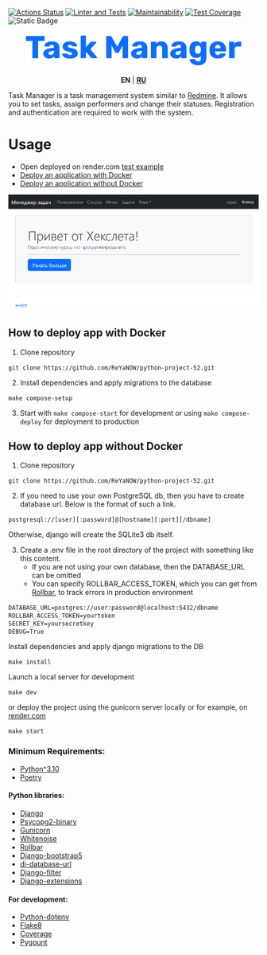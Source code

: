 [![Actions Status](https://github.com/ReYaNOW/python-project-52/actions/workflows/hexlet-check.yml/badge.svg)](https://github.com/ReYaNOW/python-project-52/actions)
[![Linter and Tests](https://github.com/ReYaNOW/python-project-52/actions/workflows/pyci.yml/badge.svg)](https://github.com/ReYaNOW/python-project-52/actions/workflows/pyci.yml) [
![Maintainability](https://api.codeclimate.com/v1/badges/f6133a440607757eed8c/maintainability)](https://codeclimate.com/github/ReYaNOW/python-project-52/maintainability)
[![Test Coverage](https://api.codeclimate.com/v1/badges/f6133a440607757eed8c/test_coverage)](https://codeclimate.com/github/ReYaNOW/python-project-52/test_coverage)
![Static Badge](https://img.shields.io/badge/Lines_of_Code-1.3k-blue)
<p align="center">
  <img src="https://github.com/ReYaNOW/ReYaNOW/blob/main/task_manager_logo_blue.png?raw=true" alt="image"/>
</p>

<p align="center"><b>EN</b> | <a href="https://github.com/ReYaNOW/python-project-52/blob/main/README_RU.md"><b>RU</b></a></p>


Task Manager is a task management system similar
to [Redmine](http://www.redmine.org/).
It allows you to set tasks, assign performers and change their statuses.
Registration and authentication are required to work with the system.

# Usage


 - Open deployed on render.com [test example](https://task-manager-hexlet-test.onrender.com/)
 - [Deploy an application with Docker](#How-to-deploy-app-with-Docker)  
 - [Deploy an application without Docker](#How-to-deploy-app-without-Docker)

![demo image](https://github.com/ReYaNOW/ReYaNOW/blob/main/task_manager_preview.png?raw=true)

## How to deploy app with Docker
1. Clone repository

```
git clone https://github.com/ReYaNOW/python-project-52.git
```

2. Install dependencies and apply migrations to the database
  
```
make compose-setup
```
3. Start with ``make compose-start`` for development
or using ``make compose-deploy`` for deployment to production

## How to deploy app without Docker

1. Clone repository

```
git clone https://github.com/ReYaNOW/python-project-52.git
```

2. If you need to use your own PostgreSQL db, then you have to create
   database url.
   Below is the format of such a link.

```
postgresql://[user][:password]@[hostname][:port][/dbname]
```

Otherwise, django will create the SQLite3 db itself.

3. Create a .env file in the root directory of the project with something like
   this content.
    - If you are not using your own database, then the DATABASE_URL can be omitted
    - You can specify ROLLBAR_ACCESS_TOKEN, which you can get from
      [Rollbar](https://rollbar.com/), to track errors in
      production environment

```dotenv
DATABASE_URL=postgres://user:password@localhost:5432/dbname
ROLLBAR_ACCESS_TOKEN=yourtoken
SECRET_KEY=yoursecretkey
DEBUG=True
```  

Install dependencies and apply django migrations to the DB

```
make install
```

Launch a local server for development

```
make dev
```  

or deploy the project using the gunicorn server locally or for example,
on [render.com](https://render.com/)

```
make start
```  

### Minimum Requirements:

- [Python^3.10](https://www.python.org/)
- [Poetry](https://python-poetry.org/)

#### Python libraries:

- [Django](https://pypi.org/project/Django/)
- [Psycopg2-binary](https://pypi.org/project/psycopg2-binary/)
- [Gunicorn](https://pypi.org/project/gunicorn/)
- [Whitenoise](https://pypi.org/project/whitenoise/)
- [Rollbar](https://pypi.org/project/rollbar/)
- [Django-bootstrap5](https://pypi.org/project/django-bootstrap5/)
- [dj-database-url](https://pypi.org/project/dj-database-url/)
- [Django-filter](https://pypi.org/project/django-filter/)
- [Django-extensions](https://pypi.org/project/django-extensions/)

#### For development:

- [Python-dotenv](https://pypi.org/project/python-dotenv/)
- [Flake8](https://pypi.org/project/flake8/)
- [Coverage](https://pypi.org/project/coverage/)
- [Pygount](https://pypi.org/project/pygount/)

